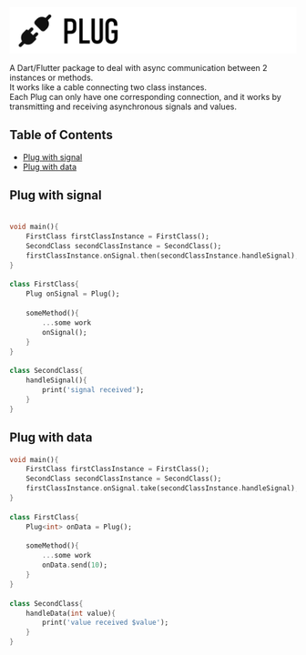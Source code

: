 ![LogoType](https://raw.githubusercontent.com/guilhermetog/plug/main/assets/logotype.png)

A Dart/Flutter package to deal with async communication between 2 instances or methods.<br/>
It works like a cable connecting two class instances.<br/>
Each Plug can only have one corresponding connection, and it works by transmitting and receiving asynchronous signals and values.
<br/>

## Table of Contents
- [ Plug with signal](#plug-signal)
- [ Plug with data](#plug-data)



<a name="plug-signal"></a>

## Plug with signal

```dart

void main(){
    FirstClass firstClassInstance = FirstClass();
    SecondClass secondClassInstance = SecondClass();
    firstClassInstance.onSignal.then(secondClassInstance.handleSignal);
}

class FirstClass{
    Plug onSignal = Plug();

    someMethod(){
        ...some work
        onSignal();
    }
}

class SecondClass{
    handleSignal(){
        print('signal received');
    }
}

```

<a name="plug-data"></a>

## Plug with data

```dart
void main(){
    FirstClass firstClassInstance = FirstClass();
    SecondClass secondClassInstance = SecondClass();
    firstClassInstance.onSignal.take(secondClassInstance.handleSignal);
}

class FirstClass{
    Plug<int> onData = Plug();

    someMethod(){
        ...some work
        onData.send(10);
    }
}

class SecondClass{
    handleData(int value){
        print('value received $value');
    }
}


```

##
<br/><br/><br/>
